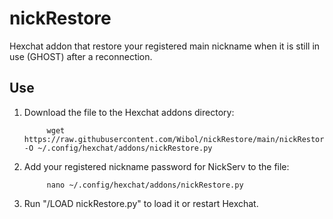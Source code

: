 # nickRestore
Hexchat addon that restore your registered main nickname when it is still in use (GHOST) after a reconnection.

## Use
1. Download the file to the Hexchat addons directory:

            wget https://raw.githubusercontent.com/Wibol/nickRestore/main/nickRestore.py -O ~/.config/hexchat/addons/nickRestore.py

2. Add your registered nickname password for NickServ to the file:

            nano ~/.config/hexchat/addons/nickRestore.py

3. Run "/LOAD nickRestore.py" to load it or restart Hexchat.
